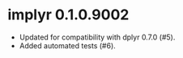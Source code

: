 # implyr 0.1.0.9002

* Updated for compatibility with dplyr 0.7.0 (#5).
* Added automated tests (#6).
